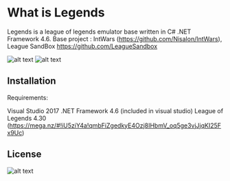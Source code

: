 
# What is Legends

  Legends is a league of legends emulator base written in C# .NET Framework 4.6.
  Base project : IntWars (https://github.com/Nisalon/IntWars), League SandBox https://github.com/LeagueSandbox
  
   ![alt text](https://ibb.co/k2Znvy)
   ![alt text](https://ibb.co/k2Znvy)

  
  
## Installation

  Requirements:
  
  Visual Studio 2017
  .NET Framework 4.6 (included in visual studio)
  League of Legends 4.30 (https://mega.nz/#!iU5ziY4a!qmbFiZgedkyE4Ozj8IHbmV_oq5ge3vjJjqKI25Fx9Uc)



## License
   
  ![alt text](https://lesoufflenumerique.files.wordpress.com/2015/09/licence-cc-by.png?w=768&h=271)
